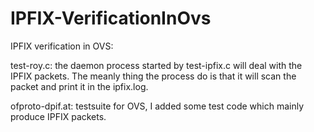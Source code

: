 # IPFIX-VerificationInOvs
IPFIX verification in OVS:

test-roy.c: 
  the daemon process started by test-ipfix.c  will deal with the IPFIX packets. The meanly thing the process do is that it will scan the packet and print it in the ipfix.log. 

ofproto-dpif.at:
  testsuite for OVS, I added some test code which mainly produce IPFIX packets.
